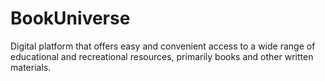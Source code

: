# BookUniverse
Digital platform that offers easy and convenient access to a wide range of educational and recreational resources, primarily books and other written materials. 
